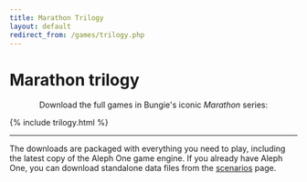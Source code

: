 ```yaml
---
title: Marathon Trilogy
layout: default
redirect_from: /games/trilogy.php
---
```


Marathon trilogy
================

<p style="text-align: center">
Download the full games in Bungie's iconic <cite class="game">Marathon</cite> series:
</p>

{% include trilogy.html %} 

***

The downloads are packaged with everything you need to play, including the latest copy of the Aleph One game engine. If you already have Aleph One, you can download standalone data files from the [scenarios](/scenarios.html) page.

